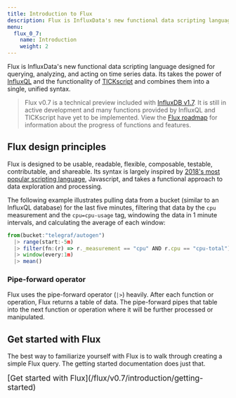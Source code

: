 ```yaml
---
title: Introduction to Flux
description: Flux is InfluxData's new functional data scripting language designed for querying, analyzing, and acting on time series data.
menu:
  flux_0_7:
    name: Introduction
    weight: 2
---
```


Flux is InfluxData's new functional data scripting language designed for querying, analyzing, and acting on time series data.
Its takes the power of [InfluxQL](/influxdb/latest/query_language/spec/) and the functionality of [TICKscript](https://docs.influxdata.com/kapacitor/v1.5/tick/introduction/) and combines them into a single, unified syntax.

> Flux v0.7 is a technical preview included with [InfluxDB v1.7](/influxdb/v1.7).
> It is still in active development and many functions provided by InfluxQL and TICKscript
> have yet to be implemented. View the [Flux roadmap](#) for information about the progress
> of functions and features.

## Flux design principles
Flux is designed to be usable, readable, flexible, composable, testable, contributable, and shareable.
Its syntax is largely inspired by [2018's most popular scripting language](https://insights.stackoverflow.com/survey/2018#technology),
Javascript, and takes a functional approach to data exploration and processing.

The following example illustrates pulling data from a bucket (similar to an InfluxQL database) for the last five minutes,
filtering that data by the `cpu` measurement and the `cpu=cpu-usage` tag, windowing the data in 1 minute intervals,
and calculating the average of each window:

```js
from(bucket:"telegraf/autogen")
  |> range(start:-5m)
  |> filter(fn:(r) => r._measurement == "cpu" AND r.cpu == "cpu-total")
  |> window(every:1m)
  |> mean()
```

### Pipe-forward operator
Flux uses the pipe-forward operator (`|>`) heavily. After each function or operation,
Flux returns a table of data. The pipe-forward pipes that table into the next
function or operation where it will be further processed or manipulated.

## Get started with Flux
The best way to familiarize yourself with Flux is to walk through creating a simple Flux query.
The getting started documentation does just that.

<span style="font-size:1.25em">
  [Get started with Flux](/flux/v0.7/introduction/getting-started)
</span>
